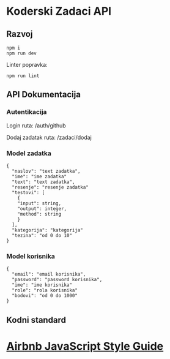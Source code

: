 # Koderski Zadaci API

## Razvoj

```
npm i
npm run dev
```

Linter popravka:

```
npm run lint
```

## API Dokumentacija

### Autentikacija

Login ruta: /auth/github

Dodaj zadatak ruta: /zadaci/dodaj

### Model zadatka

```
{
  "naslov": "text zadatka",
  "ime": "ime zadatka"
  "text": "text zadatka",
  "resenje": "resenje zadatka"
  "testovi": [
    {
    "input": string,
    "output": integer,
    "method": string
    }
  ],
  "kategorija": "kategorija"
  "tezina": "od 0 do 10"
}
```

### Model korisnika

```
{
  "email": "email korisnika",
  "password": "password korisnika",
  "ime": "ime korisnika"
  "role": "rola korisnika"
  "bodovi": "od 0 do 1000"
}
```


## Kodni standard

[Airbnb JavaScript Style Guide](https://github.com/airbnb/javascript)
=======

